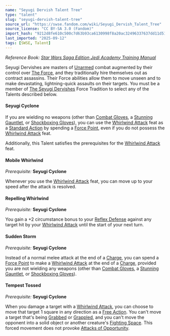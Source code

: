 ```yaml
---
name: "Seyugi Dervish Talent Tree"
type: "talent"
slug: "seyugi-dervish-talent-tree"
source_url: "https://swse.fandom.com/wiki/Seyugi_Dervish_Talent_Tree"
source_license: "CC BY-SA 3.0 (Fandom)"
import_hash: "9212d8fe610c500c7d63b93ca6130998f8a20ac32496337637dd11d51153fc4a"
last_imported: "2025-09-12"
tags: [SWSE, Talent]
---
```

*Reference Book: [Star Wars Saga Edition Jedi Academy Training Manual](https://swse.fandom.com/wiki/Star_Wars_Saga_Edition_Jedi_Academy_Training_Manual)*

Seyugi Dervishes are masters of [Unarmed](https://swse.fandom.com/wiki/Unarmed) combat augmented by their control over [The Force](https://swse.fandom.com/wiki/The_Force), and they traditionally hire themselves out as contract assassins. Their Force abilities allow them to move unseen and to make devastating, lightning-quick assaults on their targets. You must be a member of [The Seyugi Dervishes](https://swse.fandom.com/wiki/The_Seyugi_Dervishes) Force Tradition to select any of the Talents described below.

#### **Seyugi Cyclone**
If you are wielding no weapons (other than [Combat Gloves](https://swse.fandom.com/wiki/Combat_Gloves), a [Stunning Gauntlet](https://swse.fandom.com/wiki/Stunning_Gauntlet), or [Shockboxing Gloves](https://swse.fandom.com/wiki/Shockboxing_Gloves)), you can use the [Whirlwind Attack](https://swse.fandom.com/wiki/Whirlwind_Attack) feat as a [Standard Action](https://swse.fandom.com/wiki/Standard_Action) by spending a [Force Point](https://swse.fandom.com/wiki/Force_Point), even if you do not possess the [Whirlwind Attack](https://swse.fandom.com/wiki/Whirlwind_Attack) feat.

Additionally, this Talent satisfies the prerequisites for the [Whirlwind Attack](https://swse.fandom.com/wiki/Whirlwind_Attack) feat.

#### **Mobile Whirlwind**
*Prerequisite:* **Seyugi Cyclone**

Whenever you use the [Whirlwind Attack](https://swse.fandom.com/wiki/Whirlwind_Attack) feat, you can move up to your speed after the attack is resolved.

#### **Repelling Whirlwind**
*Prerequisite:* **Seyugi Cyclone**

You gain a +2 circumstance bonus to your [Reflex Defense](https://swse.fandom.com/wiki/Reflex_Defense) against any target hit by your [Whirlwind Attack](https://swse.fandom.com/wiki/Whirlwind_Attack) until the start of your next turn.

#### **Sudden Storm**
*Prerequisite:* **Seyugi Cyclone**

Instead of a normal melee attack at the end of a [Charge](https://swse.fandom.com/wiki/Charge), you can spend a [Force Point](https://swse.fandom.com/wiki/Force_Point) to make a [Whirlwind Attack](https://swse.fandom.com/wiki/Whirlwind_Attack) at the end of a [Charge](https://swse.fandom.com/wiki/Charge), provided you are not wielding any weapons (other than [Combat Gloves](https://swse.fandom.com/wiki/Combat_Gloves), a [Stunning Gauntlet](https://swse.fandom.com/wiki/Stunning_Gauntlet), or [Shockboxing Gloves](https://swse.fandom.com/wiki/Shockboxing_Gloves)).

#### **Tempest Tossed**
*Prerequisite:* **Seyugi Cyclone**

When you damage a target with a [Whirlwind Attack](https://swse.fandom.com/wiki/Whirlwind_Attack), you can choose to move that target 1 square in any direction as a [Free Action](https://swse.fandom.com/wiki/Free_Action). You can't move a target that's being [Grabbed](https://swse.fandom.com/wiki/Grabbed) or [Grappled](https://swse.fandom.com/wiki/Grappled), and you can't move the opponent into a solid object or another creature's [Fighting Space](https://swse.fandom.com/wiki/Fighting_Space). This forced movement does not provoke [Attacks of Opportunity](https://swse.fandom.com/wiki/Attacks_of_Opportunity).